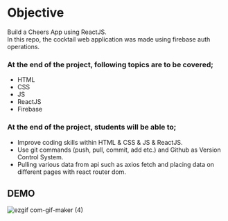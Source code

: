 # Objective
Build a Cheers App using ReactJS.</br>
In this repo, the cocktail web application was made using firebase auth operations.

### At the end of the project, following topics are to be covered;
- HTML </br>
- CSS </br>
- JS </br>
- ReactJS </br>
- Firebase </br>

### At the end of the project, students will be able to;
- Improve coding skills within HTML & CSS & JS & ReactJS.
- Use git commands (push, pull, commit, add etc.) and Github as Version Control System.
- Pulling various data from api such as axios fetch and placing data on different pages with react router dom. 

## DEMO
![ezgif com-gif-maker (4)](https://user-images.githubusercontent.com/100320309/204961075-9f2b7dcd-1b10-447d-8c09-bd3b16f077a9.gif)
